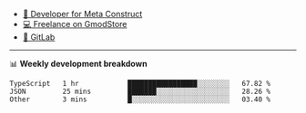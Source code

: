 - [🎈 Developer for Meta Construct](https://metastruct.net)
- [💻 Freelance on GmodStore](https://www.gmodstore.com/users/Tenrys)
- [🦊 GitLab](https://gitlab.com/Tenrys)

---

📊 **Weekly development breakdown**
<!--START_SECTION:waka-->

```text
TypeScript   1 hr            █████████████████░░░░░░░░   67.82 %
JSON         25 mins         ███████░░░░░░░░░░░░░░░░░░   28.26 %
Other        3 mins          █░░░░░░░░░░░░░░░░░░░░░░░░   03.40 %
```

<!--END_SECTION:waka-->
